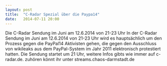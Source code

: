 ```yaml
---
layout: post
title:  "C-Radar Spezial über die Paypa14"
date:   2014-07-11 20:00
---
```


Die C-Radar Sendung im Juni am 12.6.2014 von 21-23 Uhr
In der C-Radar Sendung im Juni am 12.6.2014 von 21-23 Uhr wird es hauptsächlich um den Prozess gegen die PayPal14 Aktivisten gehen, die gegen den Ausschluss von wikileaks aus dem PayPal-System im Jahr 2011 elektronisch protestiert hatten.
Die Sendung startet um 21 Uhr, weitere Infos gibts wie immer auf c-radar.de.
zuhören könnt ihr unter streams.chaos-darmstadt.de

